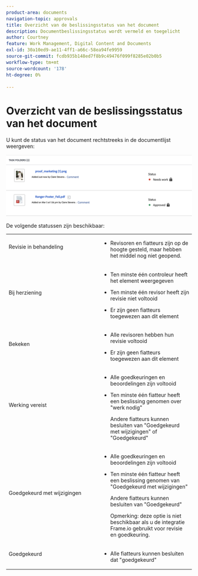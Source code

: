```yaml
---
product-area: documents
navigation-topic: approvals
title: Overzicht van de beslissingsstatus van het document
description: Documentbeslissingsstatus wordt vermeld en toegelicht
author: Courtney
feature: Work Management, Digital Content and Documents
exl-id: 30a10ed9-ae11-4ff1-a66c-58ea94fe9959
source-git-commit: fcdb935b148ed7f8b9c49476f099f8285e02b0b5
workflow-type: tm+mt
source-wordcount: '178'
ht-degree: 0%

---
```


# Overzicht van de beslissingsstatus van het document

U kunt de status van het document rechtstreeks in de documentlijst weergeven:

![ Status in documentlijst ](assets/status-in-doc-list.png)


De volgende statussen zijn beschikbaar:

<table>
            <col style="width: 50%;" />
            <col style="width: 50%;" />
            <tbody>
                 <tr>
                    <td>
                        Revisie in behandeling</p>
                    </td>
                    <td>
                        <ul>
                            <li>
                                Revisoren en fiatteurs zijn op de hoogte gesteld, maar hebben het middel nog niet geopend.
                            </li>
                        </ul>
                    </td>
                </tr>
                 <tr>
                    <td>
                        Bij herziening</p>
                    </td>
                    <td>
                        <ul>
                            <li>
                                <p>Ten minste één controleur heeft het element weergegeven</p>
                            </li>
                            <li>
                                <p>Ten minste één revisor heeft zijn revisie niet voltooid</p>
                            </li>
                            <li>
                                <p>Er zijn geen fiatteurs toegewezen aan dit element</p>
                            </li>
                        </ul>
                    </td>
                </tr>
                 <tr>
                    <td>
                        Bekeken</p>
                    </td>
                    <td>
                        <ul>
                            <li>
                                <p>Alle revisoren hebben hun revisie voltooid</p>
                            </li>
                            <li>
                                <p>Er zijn geen fiatteurs toegewezen aan dit element</p>
                            </li>
                        </ul>
                    </td>
                </tr>
                 <tr>
                    <td>Werking vereist</p>
                    </td>
                    <td>
                        <ul>
                            <li>
                                <p>Alle goedkeuringen en beoordelingen zijn voltooid</p>
                            </li>
                            <li>
                                <p>Ten minste één fiatteur heeft een beslissing genomen over "werk nodig"</p>
                                <p>Andere fiatteurs kunnen besluiten van "Goedgekeurd met wijzigingen" of "Goedgekeurd"
                            </li>
                        </ul>
                    </td>
                </tr>
                  <tr>
                    <td>Goedgekeurd met wijzigingen</p>
                    </td>
                    <td>
                        <ul>
                            <li>
                                <p>Alle goedkeuringen en beoordelingen zijn voltooid</p>
                            </li>
                            <li>
                                <p>Ten minste één fiatteur heeft een beslissing genomen van "Goedgekeurd met wijzigingen"</p>
                                <p>Andere fiatteurs kunnen besluiten van "Goedgekeurd"
                            </li>
                            <p>Opmerking: deze optie is niet beschikbaar als u de integratie Frame.io gebruikt voor revisie en goedkeuring.</p>
                        </ul>
                    </td>
                </tr>
                 <tr>
                    <td>Goedgekeurd</p>
                    </td>
                    <td>
                        <ul>
                           <!--<li>
                                <p>All approvals and reviews are complete</p>
                            </li>-->
                            <li>
                                <p>Alle fiatteurs kunnen besluiten dat "goedgekeurd"
                            </li>
                        </ul>
                    </td>
                </tr>
           </tbody>
        </table>



<!--



<table>
            <col style="width: 50%;" />
            <col style="width: 50%;" />
            <tbody>
                 <tr>
                    <td>
                        Pending review</p>
                    </td>
                    <td>
                        <ul>
                            <li>
                                Reviewers and approvers have been notified, but have not yet opened the asset.
                            </li>
                        </ul>
                    </td>
                </tr>
                 <tr>
                    <td>
                        In review</p>
                    </td>
                    <td>
                        <ul>
                            <li>
                                <p>At least one reviewer or approver has viewed the asset</p>
                            </li>
                            <li>
                                <p>At least one reviewer has not completed their review</p><p>Or</p>
                                <p>At least one approver has not made an approval decision</p>
                            </li>
                        </ul>
                    </td>
                </tr>
                 <tr>
                    <td>
                        Reviewed</p>
                    </td>
                    <td>
                        <ul>
                            <li>
                                All reviews are complete
                            </li>
                            <li>
                                There are no approvers
                            </li>
                        </ul>
                    </td>
                </tr>
                 <tr>
                    <td>Needs work</p>
                    </td>
                    <td>
                        <ul>
                            <li>
                                <p>All approvals and reviews are complete</p>
                            </li>
                            <li>
                                <p>At least one approver has made a decision of "Needs work"</p>
                                <p>Other approvers may have given decisions of "Approved with changes" or "Approved"
                            </li>
                        </ul>
                    </td>
                </tr>
                  <tr>
                    <td>Approved with changes</p>
                    </td>
                    <td>
                        <ul>
                            <li>
                                <p>All approvals and reviews are complete</p>
                            </li>
                            <li>
                                <p>At least one approver has made a decision of "Approved with changes"</p>
                                <p>Other approvers may have given decisions of "Approved"
                            </li>
                        </ul>
                    </td>
                </tr>
                 <tr>
                    <td>Approved</p>
                    </td>
                    <td>
                        <ul>
                            <li>
                                <p>All approvals and reviews are complete</p>
                            </li>
                            <li>
                                <p>All approvers may have given decisions of "Approved"
                            </li>
                        </ul>
                    </td>
                </tr>
           </tbody>
        </table>


-->
